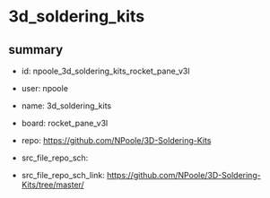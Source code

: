 # 3d_soldering_kits
 
## summary 
* id: npoole_3d_soldering_kits_rocket_pane_v3l
* user: npoole
* name: 3d_soldering_kits
* board: rocket_pane_v3l
* repo: https://github.com/NPoole/3D-Soldering-Kits



* src_file_repo_sch: 
* src_file_repo_sch_link: https://github.com/NPoole/3D-Soldering-Kits/tree/master/







